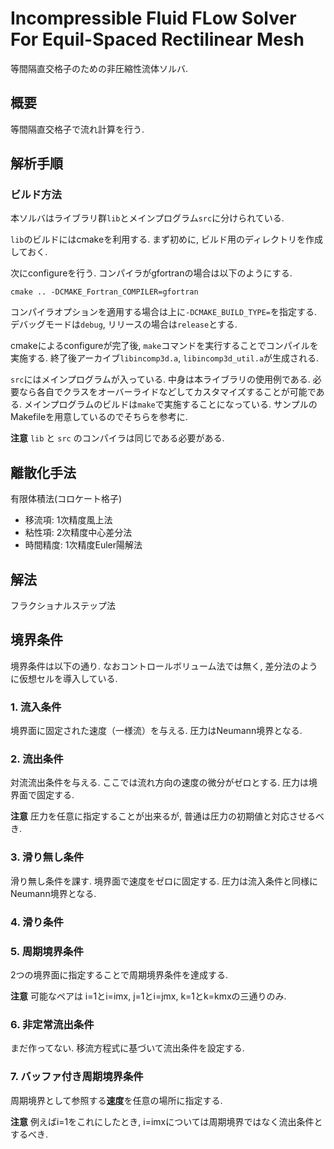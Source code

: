 # Incompressible Fluid FLow Solver For Equil-Spaced Rectilinear Mesh
等間隔直交格子のための非圧縮性流体ソルバ.

## 概要
等間隔直交格子で流れ計算を行う. 

## 解析手順
### ビルド方法
本ソルバはライブラリ群`lib`とメインプログラム`src`に分けられている.

`lib`のビルドにはcmakeを利用する. まず初めに, ビルド用のディレクトリを作成しておく. 

次にconfigureを行う. コンパイラがgfortranの場合は以下のようにする. 

`cmake .. -DCMAKE_Fortran_COMPILER=gfortran`

コンパイラオプションを適用する場合は上に`-DCMAKE_BUILD_TYPE=`を指定する. デバッグモードは`debug`, リリースの場合は`release`とする.

cmakeによるconfigureが完了後, `make`コマンドを実行することでコンパイルを実施する. 終了後アーカイブ`libincomp3d.a`, `libincomp3d_util.a`が生成される.

`src`にはメインプログラムが入っている. 中身は本ライブラリの使用例である. 必要なら各自でクラスをオーバーライドなどしてカスタマイズすることが可能である. メインプログラムのビルドは`make`で実施することになっている. サンプルのMakefileを用意しているのでそちらを参考に.

**注意** `lib` と `src` のコンパイラは同じである必要がある.

## 離散化手法
有限体積法(コロケート格子)
- 移流項: 1次精度風上法
- 粘性項: 2次精度中心差分法
- 時間精度: 1次精度Euler陽解法

## 解法
フラクショナルステップ法

## 境界条件
境界条件は以下の通り. なおコントロールボリューム法では無く, 差分法のように仮想セルを導入している.

### 1. 流入条件
境界面に固定された速度（一様流）を与える. 圧力はNeumann境界となる.

### 2. 流出条件
対流流出条件を与える. ここでは流れ方向の速度の微分がゼロとする. 圧力は境界面で固定する.

**注意** 圧力を任意に指定することが出来るが, 普通は圧力の初期値と対応させるべき.

### 3. 滑り無し条件
滑り無し条件を課す. 境界面で速度をゼロに固定する. 圧力は流入条件と同様にNeumann境界となる.

### 4. 滑り条件

### 5. 周期境界条件
2つの境界面に指定することで周期境界条件を達成する. 

**注意** 可能なペアは i=1とi=imx, j=1とi=jmx, k=1とk=kmxの三通りのみ.

### 6. 非定常流出条件
まだ作ってない. 移流方程式に基づいて流出条件を設定する.

### 7. バッファ付き周期境界条件
周期境界として参照する**速度**を任意の場所に指定する.

**注意** 例えばi=1をこれにしたとき, i=imxについては周期境界ではなく流出条件とするべき.
